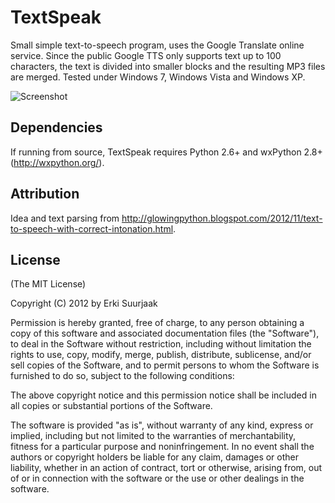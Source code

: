 TextSpeak
===========

Small simple text-to-speech program, uses the Google Translate online service.
Since the public Google TTS only supports text up to 100 characters, the text
is divided into smaller blocks and the resulting MP3 files are merged.
Tested under Windows 7, Windows Vista and Windows XP.

![Screenshot](https://lh5.googleusercontent.com/-_qc33NldNsc/VSLsuTo9hnI/AAAAAAAACCM/WK364BGJmPA/w680/screenshot.png)

Dependencies
------------

If running from source, TextSpeak requires Python 2.6+ and wxPython 2.8+
(http://wxpython.org/).


Attribution
-----------

Idea and text parsing from
http://glowingpython.blogspot.com/2012/11/text-to-speech-with-correct-intonation.html.


License
-------

(The MIT License)

Copyright (C) 2012 by Erki Suurjaak

Permission is hereby granted, free of charge, to any person obtaining a copy
of this software and associated documentation files (the "Software"), to deal
in the Software without restriction, including without limitation the rights
to use, copy, modify, merge, publish, distribute, sublicense, and/or sell
copies of the Software, and to permit persons to whom the Software is
furnished to do so, subject to the following conditions:

The above copyright notice and this permission notice shall be included in
all copies or substantial portions of the Software.

The software is provided "as is", without warranty of any kind, express or
implied, including but not limited to the warranties of merchantability,
fitness for a particular purpose and noninfringement. In no event shall the
authors or copyright holders be liable for any claim, damages or other
liability, whether in an action of contract, tort or otherwise, arising from,
out of or in connection with the software or the use or other dealings in
the software.
